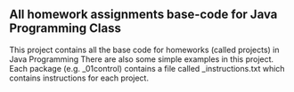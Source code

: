 ## All homework assignments base-code for Java Programming Class

This project contains all the base code for homeworks (called projects) in Java Programming
There are also some simple examples in this project. Each package (e.g. _01control) contains a file called _instructions.txt which contains instructions for each project.




